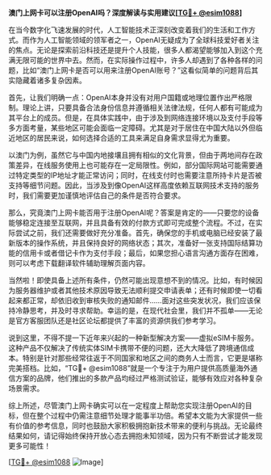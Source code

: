 **澳门上网卡可以注册OpenAI吗？深度解读与实用建议[[TG💪+ @esim1088](https://t.me/s/esim1088)]**

在当今数字化飞速发展的时代，人工智能技术正深刻改变着我们的生活和工作方式。而作为人工智能领域的领军者之一，OpenAI无疑成为了全球科技爱好者关注的焦点。无论是探索前沿科技还是提升个人技能，很多人都渴望能够加入到这个充满无限可能的世界中去。然而，在实际操作过程中，许多人却遇到了各种各样的问题，比如“澳门上网卡是否可以用来注册OpenAI账号？”这看似简单的问题背后其实隐藏着诸多复杂因素。

首先，让我们明确一点：OpenAI本身并没有对用户国籍或地理位置作出严格限制。理论上讲，只要具备合法身份信息并遵循相关法律法规，任何人都有可能成为其平台上的成员。但是，在具体实践中，由于涉及到网络连接环境以及支付手段等多方面考量，某些地区可能会面临一定障碍。尤其是对于居住在中国大陆以外但临近地区的居民来说，如何选择合适的工具来满足自身需求显得尤为重要。

以澳门为例，虽然它与中国内地接壤且拥有相似的文化背景，但由于两地间存在政策差异，在线服务使用上也可能存在一定局限性。例如，部分国际网站可能需要通过特定类型的IP地址才能正常访问；同时，在线支付时也需要注意所持卡片是否被支持等细节问题。因此，当涉及到像OpenAI这样高度依赖互联网技术支持的服务时，我们需要更加谨慎地评估自己的条件是否符合要求。

那么，究竟澳门上网卡能否用于注册OpenAI呢？答案是肯定的——只要您的设备能够稳定连接至互联网，并且具备有效的付款方式即可完成整个流程。不过，在实际尝试之前，我们还需要做好充分准备。首先，确保您的手机或电脑已经安装了最新版本的操作系统，并且保持良好的网络状态；其次，准备好一张支持国际结算功能的信用卡或者借记卡作为支付手段；最后，如果您担心语言沟通方面存在困难，则可以考虑下载翻译软件辅助理解页面内容。

当然啦！即使具备上述所有条件，仍然可能出现意想不到的情况。比如，有时候因为服务器维护或者其他技术原因导致无法顺利提交申请表单；还有时候即使一切看起来都正常，却依旧收到审核失败的通知邮件……面对这些突发状况，我们应该保持冷静思考，并及时寻求帮助。幸运的是，在现代社会里，我们并不孤单——无论是官方客服团队还是社区论坛都提供了丰富的资源供我们参考学习。

说到这里，不得不提一下近年来兴起的一种新型解决方案——虚拟eSIM卡服务。这种产品不仅解决了传统实体SIM卡携带不便的问题，还大大降低了跨境通信成本。特别是针对那些经常往返于不同国家和地区之间的商务人士而言，它更是堪称完美搭档。比如，“TG💪+ @esim1088”就是一个专注于为用户提供高质量海外通信方案的品牌，他们推出的多款产品均经过严格测试验证，能够有效应对各种复杂场景需求。

综上所述，尽管澳门上网卡确实可以在一定程度上帮助您实现注册OpenAI的目标，但在整个过程中仍需注意细节处理才能事半功倍。希望本文能为大家提供一些有价值的参考信息，同时也鼓励大家积极拥抱新技术带来的便利与挑战。无论最终结果如何，请记得始终保持开放心态去拥抱未知领域，因为只有不断尝试才能发现更多可能性！

[[TG💪+ @esim1088](https://t.me/s/esim1088) ![Image](https://i.postimg.cc/4NQfJmqS/Snipaste-2025-05-13-00-14-12.png)]